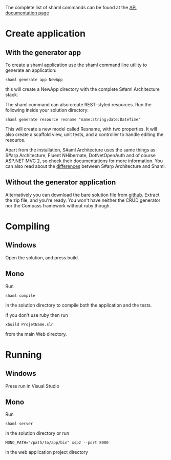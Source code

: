 The complete list of shaml commands can be found at the [API documentation page](http://shaml.sztupy.hu/api/index.html)

# Create application #

## With the generator app ##

To create a shaml application use the shaml command line utility to generate an application:
```
shaml generate app NewApp
```

this will create a NewApp directory with the complete S#aml Architecture stack.

The shaml command can also create REST-styled resources. Run the following inside your solution directory:
```
shaml generate resource resname "name:string;date:DateTime"
```

This will create a new model called Resname, with two properties. It will also create a scaffold view, unit tests, and a controller to handle editing the resource.

Apart from the installation, S#aml Architecture uses the same things as S#arp Architecture, Fluent NHibernate, DotNetOpenAuth and of course ASP.NET MVC 2, so check their documentations for more information. You can also read about the [differences](GoodToKnow.md) between S#arp Architecture and Shaml.

## Without the generator application ##

Alternatively you can download the bare solution file from [github](http://github.com/sztupy/shaml/downloads). Extract the zip file, and you're ready. You won't have neither the CRUD generator nor the Compass framework without ruby though.

# Compiling #

## Windows ##

Open the solution, and press build.

## Mono ##

Run
```
shaml compile
```
in the solution directory to compile both the application and the tests.

If you don't use ruby then run
```
xbuild ProjetName.sln
```
from the main Web directory.

# Running #

## Windows ##

Press run in Visual Studio

## Mono ##

Run
```
shaml server
```

in the solution directory or run

```
MONO_PATH="/path/to/app/bin" xsp2 --port 8080
```

in the web application project directory
